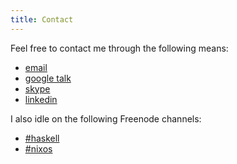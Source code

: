 ```yaml
---
title: Contact
---
```


Feel free to contact me through the following means:

<ul>
  <li><a href="mailto:charles@cstrahan.com" target="_blank">email</a></li>
  <li><a href="talk:chat?jid=charles.c.strahan@gmail.com">google talk</a></li>
  <li><a href="skype:charles.strahan?add">skype</a></li>
  <li><a href="http://www.linkedin.com/profile/view?id=31009847" target="_blank">linkedin</a></li>
</ul>

I also idle on the following Freenode channels:

<ul>
  <li><a href="irc://irc.freenode.net/haskell">#haskell</a></li>
  <li><a href="irc://irc.freenode.net/nixos">#nixos</a></li>
</ul>
